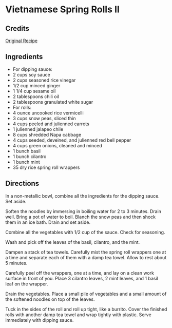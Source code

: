 # Vietnamese Spring Rolls II 

<!-- BEGIN content -->

## Credits

[Original Recipe](http://yumfood.net/recipes/freshspringrolls.html "http://yumfood.net/recipes/freshspringrolls.html")

## Ingredients

- For dipping sauce:
- 2 cups soy sauce
- 2 cups seasoned rice vinegar 
- 1/2 cup minced ginger
- 1 1/4 cup sesame oil
- 2 tablespoons chili oil
- 2 tablespoons granulated white sugar 
- For rolls:
- 4 ounce uncooked rice vermicelli
- 3 cups snow peas, sliced thin
- 4 cups peeled and julienned carrots
- 1 julienned jalapeo chile 
- 8 cups shredded Napa cabbage
- 4 cups seeded, deveined, and julienned red bell pepper
- 4 cups green onions, cleaned and minced
- 1 bunch basil
- 1 bunch cilantro
- 1 bunch mint
- 35 dry rice spring roll wrappers

## Directions

In a non-metallic bowl, combine all the ingredients for the dipping sauce. Set aside.   
  
 Soften the noodles by immersing in boiling water for 2 to 3 minutes. Drain well. Bring a pot of water to boil. Blanch the snow peas and then shock them in an ice bath. Drain and set aside.   
  
 Combine all the vegetables with 1/2 cup of the sauce. Check for seasoning.   
  
 Wash and pick off the leaves of the basil, cilantro, and the mint.   
  
 Dampen a stack of tea towels. Carefully mist the spring roll wrappers one at a time and separate each of them with a damp tea towel. Allow to rest about 5 minutes.   
  
 Carefully peel off the wrappers, one at a time, and lay on a clean work surface in front of you. Place 3 cilantro leaves, 2 mint leaves, and 1 basil leaf on the wrapper.   
  
 Drain the vegetables. Place a small pile of vegetables and a small amount of the softened noodles on top of the leaves.   
  
 Tuck in the sides of the roll and roll up tight, like a burrito. Cover the finished rolls with another damp tea towel and wrap tightly with plastic. Serve immediately with dipping sauce.

<!-- END content -->


